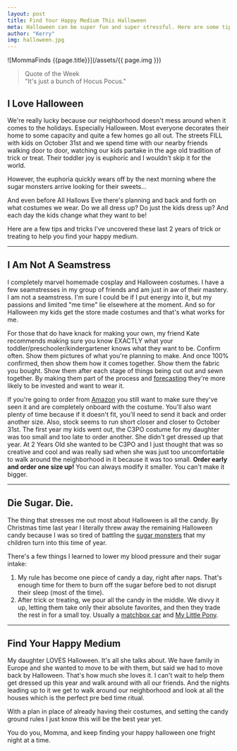 ```yaml
---
layout: post
title: Find Your Happy Medium This Halloween
meta: Halloween can be super fun and super stressful. Here are some tips and tricks to find your happy medium this halloween.
author: "Kerry"
img: halloween.jpg
---
```


![MommaFinds {{page.title}}](/assets/{{ page.img }})

> Quote of the Week <br> "It's just a bunch of Hocus Pocus."

## I Love Halloween

We're really lucky because our neighborhood doesn't mess around when it comes to the holidays. Especially Halloween. Most everyone decorates their home to some capacity and quite a few homes go all out. The streets FILL with kids on October 31st and we spend time with our nearby friends walking door to door, watching our kids partake in the age old tradition of trick or treat. Their toddler joy is euphoric and I wouldn't skip it for the world.

However, the euphoria quickly wears off by the next morning where the sugar monsters arrive looking for their sweets...

And even before All Hallows Eve there's planning and back and forth on what costumes we wear. Do we all dress up? Do just the kids dress up? And each day the kids change what they want to be!

Here are a few tips and tricks I've uncovered these last 2 years of trick or treating to help you find your happy medium.

---

## I Am Not A Seamstress

I completely marvel homemade cosplay and Halloween costumes. I have a few seamstresses in my group of friends and am just in aw of their mastery. I am not a seamstress. I'm sure I could be if I put energy into it, but my passions and limited "me time" lie elsewhere at the moment. And so for Halloween my kids get the store made costumes and that's what works for me.

For those that do have knack for making your own, my friend Kate recommends making sure you know EXACTLY what your toddler/preschooler/kindergartener knows what they want to be. Confirm often. Show them pictures of what you're planning to make. And once 100% confirmed, then show them how it comes together. Show them the fabric you bought. Show them after each stage of things being cut out and sewn together. By making them part of the process and [forecasting](http://www.mommafinds.com/2018/11/10/forecast-familiarity/) they're more likely to be invested and want to wear it.

If you're going to order from [Amazon](https://amzn.to/2LRB5hs) you still want to make sure they've seen it and are completely onboard with the costume. You'll also want plenty of time because if it doesn't fit, you'll need to send it back and order another size. Also, stock seems to run short closer and closer to October 31st. The first year my kids went out, the C3PO costume for my daughter was too small and too late to order another. She didn't get dressed up that year. At 2 Years Old she wanted to be C3PO and I just thought that was so creative and cool and was really sad when she was just too uncomfortable to walk around the neighborhood in it because it was too small. **Order early and order one size up!** You can always modify it smaller. You can't make it bigger.

---

## Die Sugar. Die.

The thing that stresses me out most about Halloween is all the candy. By Christmas time last year I literally threw away the remaining Halloween candy because I was so tired of battling the [sugar monsters](https://www.ted.com/talks/nicole_avena_how_sugar_affects_the_brain?language=en#t-288417) that my children turn into this time of year.

There's a few things I learned to lower my blood pressure and their sugar intake:

1. My rule has become one piece of candy a day, right after naps. That's enough time for them to burn off the sugar before bed to not disrupt their sleep (most of the time).
2. After trick or treating, we pour all the candy in the middle. We divvy it up, letting them take only their absolute favorites, and then they trade the rest in for a small toy. Usually a [matchbox car](https://amzn.to/2oap9hP) and [My Little Pony](https://amzn.to/35eMHT0).

---

## Find Your Happy Medium

My daughter LOVES Halloween. It's all she talks about. We have family in Europe and she wanted to move to be with them, but said we had to move back by Halloween. That's how much she loves it. I can't wait to help them get dressed up this year and walk around with all our friends. And the nights leading up to it we get to walk around our neighborhood and look at all the houses which is the perfect pre bed time ritual.

With a plan in place of already having their costumes, and setting the candy ground rules I just know this will be the best year yet.

You do you, Momma, and keep finding your happy halloween one fright night at a time.
